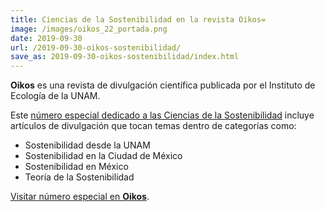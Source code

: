 ```yaml
---
title: Ciencias de la Sostenibilidad en la revista Oikos=
image: /images/oikos_22_portada.png
date: 2019-09-30
url: /2019-09-30-oikos-sostenibilidad/
save_as: 2019-09-30-oikos-sostenibilidad/index.html
---
```


**Oikos** es una revista de divulgación científica publicada por el Instituto de Ecología de la UNAM.

Este [número especial dedicado a las Ciencias de la Sostenibilidad](http://web.ecologia.unam.mx/oikos3.0/index.php/oikos-22)
incluye artículos de divulgación que tocan temas dentro de categorías como:

 - Sostenibilidad desde la UNAM
 - Sostenibilidad en la Ciudad de México
 - Sostenibilidad en México
 - Teoría de la Sostenibilidad


[Visitar número especial en **Oikos**](http://web.ecologia.unam.mx/oikos3.0/index.php/oikos-22).
